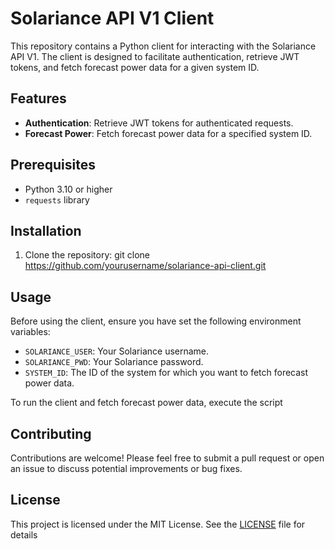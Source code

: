 # Solariance API V1 Client

This repository contains a Python client for interacting with the Solariance API V1. The client is designed to facilitate authentication, retrieve JWT tokens, and fetch forecast power data for a given system ID.

## Features

- **Authentication**: Retrieve JWT tokens for authenticated requests.
- **Forecast Power**: Fetch forecast power data for a specified system ID.

## Prerequisites

- Python 3.10 or higher
- `requests` library

## Installation

1. Clone the repository: git clone https://github.com/yourusername/solariance-api-client.git

## Usage

Before using the client, ensure you have set the following environment variables:

- `SOLARIANCE_USER`: Your Solariance username.
- `SOLARIANCE_PWD`: Your Solariance password.
- `SYSTEM_ID`: The ID of the system for which you want to fetch forecast power data.

To run the client and fetch forecast power data, execute the script

## Contributing

Contributions are welcome! Please feel free to submit a pull request or open an issue to discuss potential improvements or bug fixes.

## License

This project is licensed under the MIT License. See the [LICENSE](LICENSE) file for details